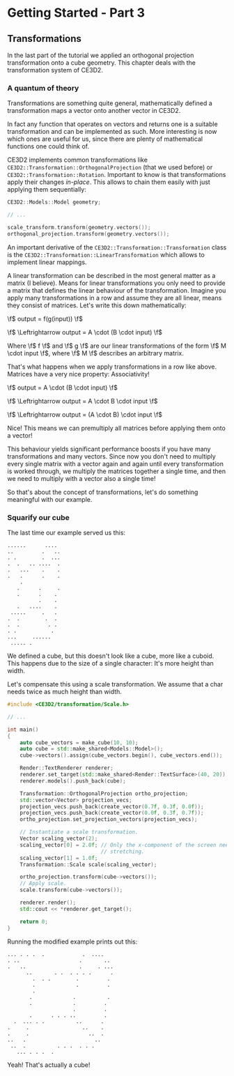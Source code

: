 # Getting Started - Part 3

## Transformations

In the last part of the tutorial we applied an orthogonal projection
transformation onto a cube geometry. This chapter deals with the transformation
system of CE3D2.

### A quantum of theory

Transformations are something quite general, mathematically defined a
transformation maps a vector onto another vector in CE3D2.

In fact any function that operates on vectors and returns one is a suitable
transformation and can be implemented as such. More interesting is now which
ones are useful for us, since there are plenty of mathematical functions one
could think of.

CE3D2 implements common transformations like
`CE3D2::Transformation::OrthogonalProjection` (that we used before) or
`CE3D2::Transformation::Rotation`. Important to know is that transformations
apply their changes *in-place*. This allows to chain them easily with just
applying them sequentially:

```cpp
CE3D2::Models::Model geometry;

// ...

scale_transform.transform(geometry.vectors());
orthogonal_projection.transform(geometry.vectors());
```

An important derivative of the `CE3D2::Transformation::Transformation` class
is the `CE3D2::Transformation::LinearTransformation` which allows to implement
linear mappings.

A linear transformation can be described in the most general matter as a matrix
(I believe). Means for linear transformations you only need to provide a matrix
that defines the linear behaviour of the transformation. Imagine you apply many
transformations in a row and assume they are all linear, means they consist of
matrices. Let's write this down mathematically:

\f$ output = f(g(input)) \f$

\f$ \Leftrightarrow output = A \cdot (B \cdot input) \f$

Where \f$ f \f$ and \f$ g \f$ are our linear transformations of the form
\f$ M \cdot input \f$, where \f$ M \f$ describes an arbitrary matrix.

That's what happens when we apply transformations in a row like above. Matrices
have a very nice property: Associativity!

\f$ output = A \cdot (B \cdot input) \f$

\f$ \Leftrightarrow output = A \cdot B \cdot input \f$

\f$ \Leftrightarrow output = (A \cdot B) \cdot input \f$

Nice! This means we can premultiply all matrices before applying them onto a
vector!

This behaviour yields significant performance boosts if you have many
transformations and many vectors. Since now you don't need to multiply every
single matrix with a vector again and again until every transformation is
worked through, we multiply the matrices together a single time, and then we
need to multiply with a vector also a single time!

So that's about the concept of transformations, let's do something meaningful
with our example.

### Squarify our cube

The last time our example served us this:

```
......      ....
..         .   ..
. .        .  ...
.  .   .. ....  .
.   ...    .    .
.   .      .    .
    .
   .      .     .
   .      .    .
          .    .
   .   ....    .
 .....     .   .
.  .        .  .
.  .         . .
. .           .
...     ......
 ..... .
```

We defined a cube, but this doesn't look like a cube, more like a cuboid. This
happens due to the size of a single character: It's more height than width.

Let's compensate this using a scale transformation. We assume that a char needs
twice as much height than width.

```cpp
#include <CE3D2/transformation/Scale.h>

// ...

int main()
{
    auto cube_vectors = make_cube(10, 10);
    auto cube = std::make_shared<Models::Model>();
    cube->vectors().assign(cube_vectors.begin(), cube_vectors.end());

    Render::TextRenderer renderer;
    renderer.set_target(std::make_shared<Render::TextSurface>(40, 20));
    renderer.models().push_back(cube);

    Transformation::OrthogonalProjection ortho_projection;
    std::vector<Vector> projection_vecs;
    projection_vecs.push_back(create_vector(0.7f, 0.3f, 0.0f));
    projection_vecs.push_back(create_vector(0.0f, 0.3f, 0.7f));
    ortho_projection.set_projection_vectors(projection_vecs);

    // Instantiate a scale transformation.
    Vector scaling_vector(2);
    scaling_vector[0] = 2.0f; // Only the x-component of the screen needs a bit
                              // stretching.
    scaling_vector[1] = 1.0f;
    Transformation::Scale scale(scaling_vector);

    ortho_projection.transform(cube->vectors());
    // Apply scale.
    scale.transform(cube->vectors());

    renderer.render();
    std::cout << *renderer.get_target();

    return 0;
}
```

Running the modified example prints out this:

```
... . . .  .            .  ....
. ..                   .       ..
.   ..                 .     . ...
      ..       . .  . . . .      .
        .  . .        .         .
        .             .         .
        .
       .             .          .
       .             .         .
                     .         .
       .      . . . ..         .
  .  ... . .          ..      .
.     .                 ..    .
.     .                   ..  .
..   .                      ..
 ..  .          . . .  . . .
   ... . . .  .
```

Yeah! That's actually a cube!
